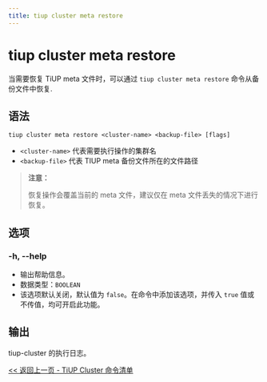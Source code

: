 ```yaml
---
title: tiup cluster meta restore
---
```


# tiup cluster meta restore

当需要恢复 TiUP meta 文件时，可以通过 `tiup cluster meta restore` 命令从备份文件中恢复.

## 语法

```shell
tiup cluster meta restore <cluster-name> <backup-file> [flags]
```

- `<cluster-name>` 代表需要执行操作的集群名
- `<backup-file>` 代表 TIUP meta 备份文件所在的文件路径

> **注意：**
>
> 恢复操作会覆盖当前的 meta 文件，建议仅在 meta 文件丢失的情况下进行恢复。

## 选项

### -h, --help

- 输出帮助信息。
- 数据类型：`BOOLEAN`
- 该选项默认关闭，默认值为 `false`。在命令中添加该选项，并传入 `true` 值或不传值，均可开启此功能。

## 输出

tiup-cluster 的执行日志。

[<< 返回上一页 - TiUP Cluster 命令清单](/tiup/tiup-component-cluster.md#命令清单)